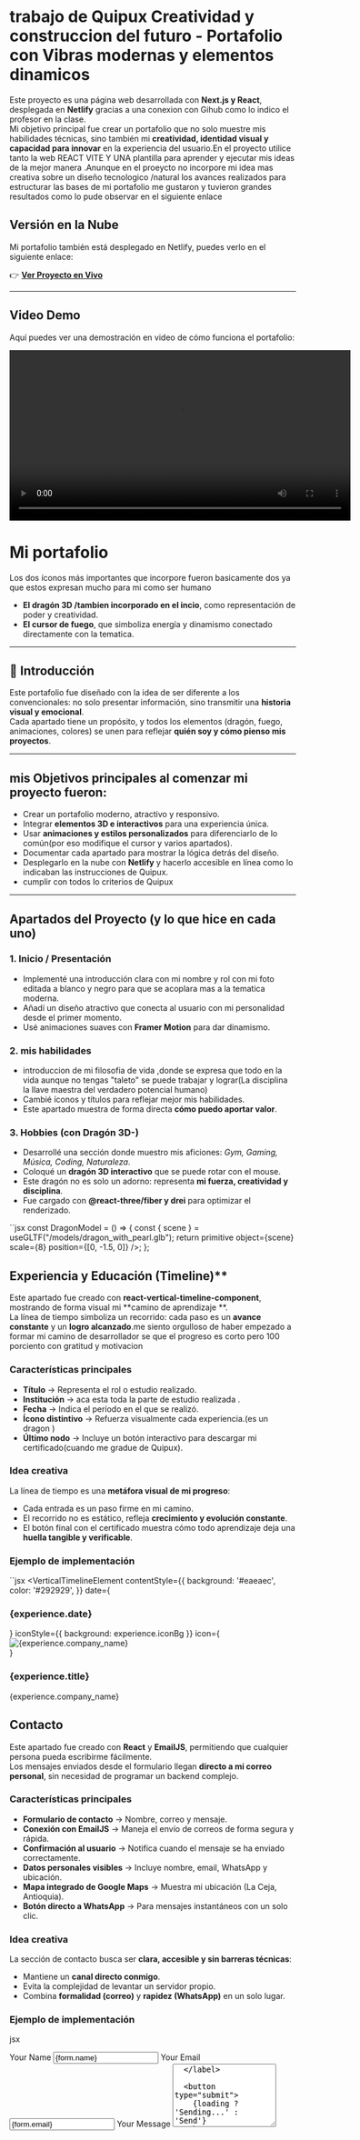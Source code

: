 # trabajo de Quipux  Creatividad y construccion del futuro  - Portafolio con Vibras modernas y elementos dinamicos 

Este proyecto es una página web desarrollada con **Next.js y React**, desplegada en **Netlify** gracias a una conexion con Gihub como lo indico el profesor en la clase.  
Mi  objetivo principal fue crear un portafolio que no solo muestre mis habilidades técnicas, sino también mi **creatividad, identidad visual y capacidad para innovar** en la experiencia del usuario.En el proyecto utilice tanto la web REACT VITE Y UNA plantilla para aprender y ejecutar mis ideas de la mejor manera .Anunque en el proeycto no incorpore mi idea mas creativa sobre un  diseño tecnologico /natural  los avances realizados para estructurar las bases de mi portafolio me gustaron y tuvieron grandes resultados como lo pude observar en el siguiente enlace 

##  Versión en la Nube  

Mi portafolio también está desplegado en Netlify, puedes verlo en el siguiente enlace:  

👉 **[Ver Proyecto en Vivo](https://portafoliofelip.netlify.app/#about)**  

---

##  Video Demo  

Aquí puedes ver una demostración en video de cómo funciona el portafolio:  

<video src="https://github.com/felpvde-svg/mi-portafolio/raw/main/demo.mp4" controls width="600"></video>




# Mi portafolio

Los dos íconos más importantes que incorpore fueron basicamente dos ya que estos expresan mucho para mi como ser humano   
-  **El dragón 3D /tambien incorporado en el incio**, como representación de poder y creatividad.  
-  **El cursor de fuego**, que simboliza energía y dinamismo conectado directamente con la tematica.  
---

## 📖 Introducción

Este portafolio fue diseñado con la idea de ser diferente a los convencionales: no solo presentar información, sino transmitir una **historia visual y emocional**.  
Cada apartado tiene un propósito, y todos los elementos (dragón, fuego, animaciones, colores) se unen para reflejar **quién soy y cómo pienso mis proyectos**.  

---

## mis  Objetivos principales al comenzar mi proyecto fueron:

- Crear un portafolio moderno, atractivo y responsivo.  
- Integrar **elementos 3D e interactivos** para una experiencia única.  
- Usar **animaciones y estilos personalizados** para diferenciarlo de lo común(por eso modifique el cursor y varios apartados).  
- Documentar cada apartado para mostrar la lógica detrás del diseño.  
- Desplegarlo en la nube con **Netlify** y hacerlo accesible en línea como lo indicaban las instrucciones de Quipux.  
- cumplir con todos lo criterios de Quipux 
---

##  Apartados del Proyecto (y lo que hice en cada uno)

### 1.  Inicio / Presentación
- Implementé una introducción clara con mi nombre y rol con mi foto editada a blanco y negro para que se acoplara mas a la tematica moderna.  
- Añadí un diseño atractivo que conecta al usuario con mi personalidad  desde el primer momento.  
- Usé animaciones suaves con **Framer Motion** para dar dinamismo.  

### 2.  mis habilidades
- introduccion de mi filosofia de vida ,donde se expresa que todo en la vida aunque no tengas "taleto"  se puede trabajar y lograr(La disciplina la llave maestra del verdadero potencial humano)
- Cambié íconos y títulos para reflejar mejor mis habilidades.  
- Este apartado muestra de forma directa **cómo puedo aportar valor**.  

### 3.  Hobbies (con Dragón 3D-)
- Desarrollé una sección donde muestro mis aficiones: *Gym, Gaming, Música, Coding, Naturaleza*.  
- Coloqué un **dragón 3D interactivo** que se puede rotar con el mouse.  
- Este dragón no es solo un adorno: representa **mi fuerza, creatividad y disciplina**.  
- Fue cargado con **@react-three/fiber y drei** para optimizar el renderizado.  

``jsx
const DragonModel = () => {
  const { scene } = useGLTF("/models/dragon_with_pearl.glb");
  return primitive object={scene} scale={8} position={[0, -1.5, 0]} />;
};

## Experiencia y Educación (Timeline)**

Este apartado fue creado con **react-vertical-timeline-component**, mostrando de forma visual mi **camino de aprendizaje **.  
La línea de tiempo simboliza un recorrido: cada paso es un **avance constante** y un **logro alcanzado**.me siento orgulloso de haber empezado a formar mi camino de desarrollador se que el progreso es corto pero 100 porciento con gratitud  y motivacion   



###  Características principales
- **Título** → Representa el rol o estudio realizado.  
- **Institución** → aca esta toda la parte de estudio realizada  .  
- **Fecha** → Indica el período en el que se realizó.  
- **Ícono distintivo** → Refuerza visualmente cada experiencia.(es un dragon )  
- **Último nodo** → Incluye un botón interactivo para descargar mi certificado(cuando me gradue de Quipux).  

###  Idea creativa
La línea de tiempo es una **metáfora visual de mi progreso**:  
- Cada entrada es un paso firme en mi camino.  
- El recorrido no es estático, refleja **crecimiento y evolución constante**.  
- El botón final con el certificado muestra cómo todo aprendizaje deja una **huella tangible y verificable**.  

###  Ejemplo de implementación
``jsx
<VerticalTimelineElement
  contentStyle={{
    background: '#eaeaec',
    color: '#292929',
  }}
  date={<h3 className="text-dim font-bold">{experience.date}</h3>}
  iconStyle={{ background: experience.iconBg }}
  icon={
    <div className="flex justify-center items-center w-full h-full">
      <img
        src={experience.icon}
        alt={experience.company_name}
        className="w-[60%] h-[60%] object-contain"
      />
    </div>
  }
>
  <h3 className="text-jetLight text-[24px] font-bold">{experience.title}</h3>
  <p className="text-taupe text-[22px] font-semibold">{experience.company_name}</p>
</VerticalTimelineElement>

##  Contacto

Este apartado fue creado con **React** y **EmailJS**, permitiendo que cualquier persona pueda escribirme fácilmente.  
Los mensajes enviados desde el formulario llegan **directo a mi correo personal**, sin necesidad de programar un backend complejo.  

###  Características principales
- **Formulario de contacto** → Nombre, correo y mensaje.  
- **Conexión con EmailJS** → Maneja el envío de correos de forma segura y rápida.  
- **Confirmación al usuario** → Notifica cuando el mensaje se ha enviado correctamente.  
- **Datos personales visibles** → Incluye nombre, email, WhatsApp y ubicación.  
- **Mapa integrado de Google Maps** → Muestra mi ubicación (La Ceja, Antioquia).  
- **Botón directo a WhatsApp** → Para mensajes instantáneos con un solo clic.  

###  Idea creativa
La sección de contacto busca ser **clara, accesible y sin barreras técnicas**:  
- Mantiene un **canal directo conmigo**.  
- Evita la complejidad de levantar un servidor propio.  
- Combina **formalidad (correo)** y **rapidez (WhatsApp)** en un solo lugar.  

###  Ejemplo de implementación
jsx
<form ref={formRef} onSubmit={handleSubmit}>
  <label>
    <span>Your Name</span>
    <input
      type="text"
      name="name"
      value={form.name}
      onChange={handleChange}
      placeholder="What's your name?"
    />
  </label>

  <label>
    <span>Your Email</span>
    <input
      type="email"
      name="email"
      value={form.email}
      onChange={handleChange}
      placeholder="What's your email?"
    />
  </label>

  <label>
    <span>Your Message</span>
    <textarea
      rows="7"
      name="message"
      value={form.message}
      onChange={handleChange}
      placeholder="What's your message?"
    />
  </label>

  <button type="submit">
    {loading ? 'Sending...' : 'Send'}
  </button>
</form>

# Cursor personalizado  
   - Implementé un cursor especial que reemplaza el clásico del navegador.  
   - El cursor tiene un **efecto de fuego brillante** (con sombra luminosa blanca) que le da un aspecto mágico.  
   - Se mueve suavemente siguiendo al mouse, dando la sensación de que el usuario controla una llama.   

   Código base del cursor:
   ``jsx
   <img
     ref={cursorRef}
     src="/cursor.png"
     alt="Cursor fuego"
     className="fixed top-0 left-0 pointer-events-none z-[9999]"
     style={{
       width: "40px",
       height: "40px",
       filter: "drop-shadow(0 0 25px white)",
       transform: "translate3d(0,0,0) translate(-50%, -50%)",
     }}

   ## Ideas creativas aplicadas
- **Modelo 3D:** Uso de un **dragón** como elemento distintivo y central del diseño.  
- **Animaciones modernas:** Gracias a **Framer Motion**, cada apartado tiene movimiento fluido.  
- **Diseño responsivo:** Adaptado a **móvil, tablet y desktop**.  
- **Secciones dinámicas:** No solo texto estático, sino componentes interactivos.  
- **Equilibrio entre lo profesional y lo personal:** Reflejo tanto mi experiencia como mis hobbies.  

---

